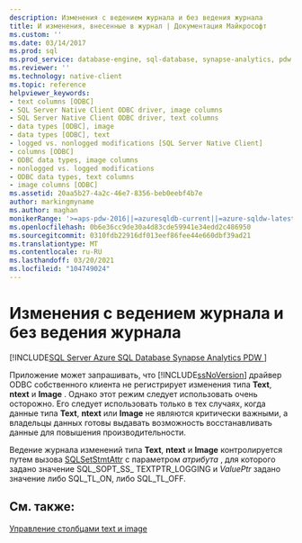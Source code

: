 ```yaml
---
description: Изменения с ведением журнала и без ведения журнала
title: И изменения, внесенные в журнал | Документация Майкрософт
ms.custom: ''
ms.date: 03/14/2017
ms.prod: sql
ms.prod_service: database-engine, sql-database, synapse-analytics, pdw
ms.reviewer: ''
ms.technology: native-client
ms.topic: reference
helpviewer_keywords:
- text columns [ODBC]
- SQL Server Native Client ODBC driver, image columns
- SQL Server Native Client ODBC driver, text columns
- data types [ODBC], image
- data types [ODBC], text
- logged vs. nonlogged modifications [SQL Server Native Client]
- columns [ODBC]
- ODBC data types, image columns
- nonlogged vs. logged modifications
- ODBC data types, text columns
- image columns [ODBC]
ms.assetid: 20aa5b27-4a2c-46e7-8356-beb0eebf4b7e
author: markingmyname
ms.author: maghan
monikerRange: '>=aps-pdw-2016||=azuresqldb-current||=azure-sqldw-latest||>=sql-server-2016||>=sql-server-linux-2017||=azuresqldb-mi-current'
ms.openlocfilehash: 0b6e36cc9de30a4d83cde59941e34edd2c486950
ms.sourcegitcommit: 0310fdb22916df013eef86fee44e660dbf39ad21
ms.translationtype: MT
ms.contentlocale: ru-RU
ms.lasthandoff: 03/20/2021
ms.locfileid: "104749024"
---
```

# <a name="logged-vs-unlogged-modifications"></a>Изменения с ведением журнала и без ведения журнала
[!INCLUDE[SQL Server Azure SQL Database Synapse Analytics PDW ](../../includes/applies-to-version/sql-asdb-asdbmi-asa-pdw.md)]

  Приложение может запрашивать, что [!INCLUDE[ssNoVersion](../../includes/ssnoversion-md.md)] драйвер ODBC собственного клиента не регистрирует изменения типа **Text**, **ntext** и **Image** . Однако этот режим следует использовать очень осторожно. Его следует использовать только в тех случаях, когда данные типа **Text**, **ntext** или **Image** не являются критически важными, а владельцы данных готовы выдавать возможность восстанавливать данные для повышения производительности.  
  
 Ведение журнала изменений типа **Text**, **ntext** и **Image** контролируется путем вызова [SQLSetStmtAttr](../../relational-databases/native-client-odbc-api/sqlsetstmtattr.md) с параметром *атрибута* , для которого задано значение SQL_SOPT_SS_ TEXTPTR_LOGGING и *ValuePtr* задано значение либо SQL_TL_ON, либо SQL_TL_OFF.  
  
## <a name="see-also"></a>См. также:  
 [Управление столбцами text и image](../../relational-databases/native-client-odbc-text-image-columns/managing-text-and-image-columns.md)  
  
  
